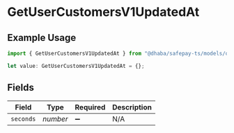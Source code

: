 # GetUserCustomersV1UpdatedAt

## Example Usage

```typescript
import { GetUserCustomersV1UpdatedAt } from "@dhaba/safepay-ts/models/operations";

let value: GetUserCustomersV1UpdatedAt = {};
```

## Fields

| Field              | Type               | Required           | Description        |
| ------------------ | ------------------ | ------------------ | ------------------ |
| `seconds`          | *number*           | :heavy_minus_sign: | N/A                |
